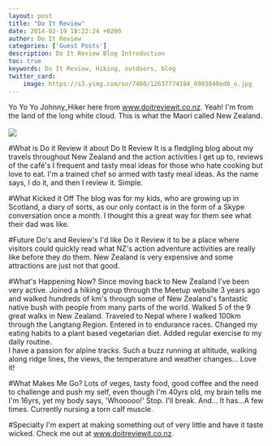 ```yaml
---
layout: post
title: "Do It Review"
date: 2014-02-19 18:22:24 +0200
author: Do It Review
categories: ['Guest Posts']
description: Do It Review Blog Introduction
toc: true
keywords: Do It Review, Hiking, outdoors, blog
twitter_card:
    image: https://s3.yimg.com/so/7460/12637774184_0903048ed0_o.jpg
---
```

Yo Yo Yo Johnny_Hiker here from www.doitreviewit.co.nz. Yeah! I'm from the land of the long white cloud. This is what the Maori called New Zealand.<br><br>
<img src="https://s3.yimg.com/so/7460/12637774184_0903048ed0_o.jpg">
<!--more-->

#What is Do it Review it about
Do It Review It is a fledgling blog about my travels throughout New Zealand and the action activities I get up to, reviews of the café's I frequent and tasty meal ideas for those who hate cooking but love to eat. I'm a trained chef so armed with tasty meal ideas.  As the name says, I do it, and then I review it. Simple. 

#What Kicked it Off
The blog was for my kids, who are growing up in Scotland, a diary of sorts, as our only contact is in the form of a Skype conversation once a month. I thought this a great way for them see what their dad was like. 

#Future Do's and Review's
I'd like Do it Review it to be a place where visitors could quickly read what NZ's action adventure activities are really like before they do them. New Zealand is very expensive and some attractions are just not that good. 

#What's Happening Now?
Since moving back to New Zealand I've been very active. 
Joined a hiking group through the Meetup website 3 years ago and walked hundreds of km's through some of New Zealand's fantastic native bush with people from many parts of the world. 
Walked 5 of the 9 great walks in New Zealand.
Traveled to Nepal where I walked 100km through the Langtang Region.
Entered in to endurance races.
Changed my eating habits to a plant based vegetarian diet.
Added regular exercise to my daily routine.  
I have a passion for alpine tracks. Such a buzz running at altitude, walking along ridge lines, the views, the temperature and weather changes… Love it!

#What Makes Me Go?
Lots of veges, tasty food, good coffee and the need to challenge and push my self, even though I'm 40yrs old, my brain tells me I'm 16yrs, yet my body says, 'Whooooo!' Stop. I'll break. And… It has…A few times. Currently nursing a torn calf muscle.

#Specialty
I'm expert at making something out of very little and have it taste wicked. Check me out at <a href="http://www.doitreviewit.co.nz" target="_blank">www.doitreviewit.co.nz</a>.